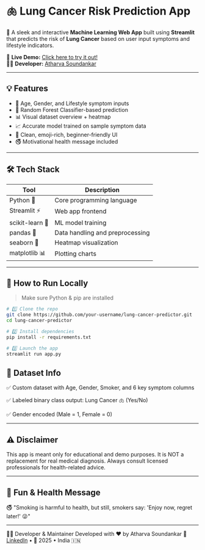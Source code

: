 # 🫁 Lung Cancer Risk Prediction App

🚀 A sleek and interactive **Machine Learning Web App** built using **Streamlit** that predicts the risk of **Lung Cancer** based on user input symptoms and lifestyle indicators.

🔗 **Live Demo:** [Click here to try it out!](https://mercydeez-lung-cancer-predictor-app-cc7nc0.streamlit.app/)  
👨‍💻 **Developer:** [Atharva Soundankar](https://www.linkedin.com/in/atharva-soundankar/)

---

## 💡 Features

- 🎂 Age, Gender, and Lifestyle symptom inputs
- 🧠 Random Forest Classifier-based prediction
- 📊 Visual dataset overview + heatmap
- 📈 Accurate model trained on sample symptom data
- 💛 Clean, emoji-rich, beginner-friendly UI
- 🚭 Motivational health message included

---

## 🛠 Tech Stack

| Tool            | Description                        |
|-----------------|------------------------------------|
| Python 🐍       | Core programming language           |
| Streamlit ⚡    | Web app frontend                    |
| scikit-learn 🤖 | ML model training                   |
| pandas 🧾       | Data handling and preprocessing     |
| seaborn 🎨      | Heatmap visualization               |
| matplotlib 📊   | Plotting charts                     |

---

## 🚀 How to Run Locally

> Make sure Python & pip are installed

```bash
# 1️⃣ Clone the repo
git clone https://github.com/your-username/lung-cancer-predictor.git
cd lung-cancer-predictor

# 2️⃣ Install dependencies
pip install -r requirements.txt

# 3️⃣ Launch the app
streamlit run app.py
```

## 🧠 Dataset Info
✅ Custom dataset with Age, Gender, Smoker, and 6 key symptom columns

✅ Labeled binary class output: Lung Cancer 🫁 (Yes/No)

✅ Gender encoded (Male = 1, Female = 0)

---
## ⚠️ Disclaimer
This app is meant only for educational and demo purposes.
It is NOT a replacement for real medical diagnosis. Always consult licensed professionals for health-related advice.

---
## 📢 Fun & Health Message
🚭 "Smoking is harmful to health, but still, smokers say: 'Enjoy now, regret later!' 😜"

---

👨‍💻 Developer & Maintainer
Developed with ❤️ by Atharva Soundankar
🔗 [LinkedIn](https://www.linkedin.com/in/atharva-soundankar/) • 📅 2025 • India 🇮🇳




